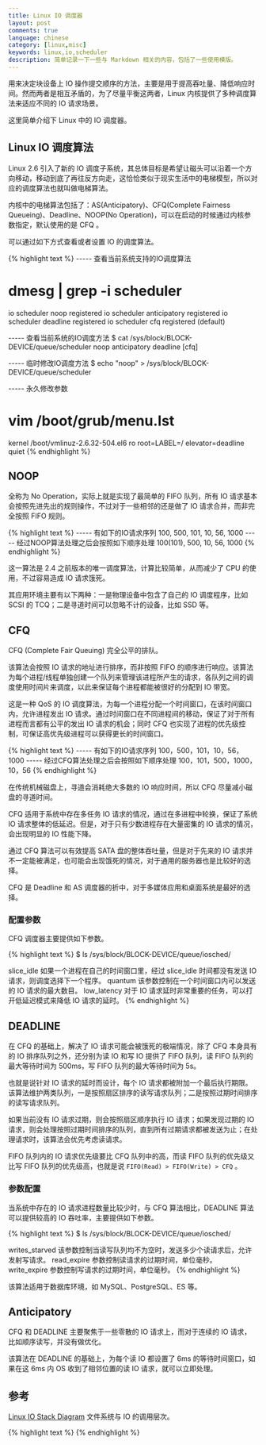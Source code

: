 ```yaml
---
title: Linux IO 调度器
layout: post
comments: true
language: chinese
category: [linux,misc]
keywords: linux,io,scheduler
description: 简单记录一下一些与 Markdown 相关的内容，包括了一些使用模版。
---
```


用来决定块设备上 IO 操作提交顺序的方法，主要是用于提高吞吐量、降低响应时间。然而两者是相互矛盾的，为了尽量平衡这两者，Linux 内核提供了多种调度算法来适应不同的 IO 请求场景。

这里简单介绍下 Linux 中的 IO 调度器。

<!-- more -->

## Linux IO 调度算法

Linux 2.6 引入了新的 IO 调度子系统，其总体目标是希望让磁头可以沿着一个方向移动，移动到底了再往反方向走，这恰恰类似于现实生活中的电梯模型，所以对应的调度算法也就叫做电梯算法。

内核中的电梯算法包括了：AS(Anticipatory)、CFQ(Complete Fairness Queueing)、Deadline、NOOP(No Operation)，可以在启动的时候通过内核参数指定，默认使用的是 CFQ 。

可以通过如下方式查看或者设置 IO 的调度算法。

{% highlight text %}
----- 查看当前系统支持的IO调度算法
# dmesg | grep -i scheduler
io scheduler noop registered
io scheduler anticipatory registered
io scheduler deadline registered
io scheduler cfq registered (default)

----- 查看当前系统的IO调度方法
$ cat /sys/block/BLOCK-DEVICE/queue/scheduler
noop anticipatory deadline [cfq]

----- 临时修改IO调度方法
$ echo "noop" > /sys/block/BLOCK-DEVICE/queue/scheduler

----- 永久修改参数
# vim /boot/grub/menu.lst
kernel /boot/vmlinuz-2.6.32-504.el6 ro root=LABEL=/ elevator=deadline quiet
{% endhighlight %}

## NOOP

全称为 No Operation，实际上就是实现了最简单的 FIFO 队列，所有 IO 请求基本会按照先进先出的规则操作，不过对于一些相邻的还是做了 IO 请求合并，而非完全按照 FIFO 规则。

{% highlight text %}
----- 有如下的IO请求序列
100, 500, 101, 10, 56, 1000
----- 经过NOOP算法处理之后会按照如下顺序处理
100(101), 500, 10, 56, 1000
{% endhighlight %}

这一算法是 2.4 之前版本的唯一调度算法，计算比较简单，从而减少了 CPU 的使用，不过容易造成 IO 请求饿死。

<!---
关于IO饿死的描述如下：因为写请求比读请求更容易。写请求通过文件系统cache，不需要等一次写完成，就可以开始下一次写操作，写请求通过合并，堆积到I/O队列中。读请求需要等到它前面所有的读操作完成，才能进行下一次读操作。在读操作之间有几毫秒时间，而写请求在这之间就到来 ，饿死了后面的读请求 。其适用于SSD或Fusion IO环境下。
-->

其应用环境主要有以下两种：一是物理设备中包含了自己的 IO 调度程序，比如 SCSI 的 TCQ；二是寻道时间可以忽略不计的设备，比如 SSD 等。

## CFQ

CFQ (Complete Fair Queuing) 完全公平的排队。

该算法会按照 IO 请求的地址进行排序，而非按照 FIFO 的顺序进行响应。该算法为每个进程/线程单独创建一个队列来管理该进程所产生的请求，各队列之间的调度使用时间片来调度，以此来保证每个进程都能被很好的分配到 IO 带宽。

这是一种 QoS 的 IO 调度算法，为每一个进程分配一个时间窗口，在该时间窗口内，允许进程发出 IO 请求。通过时间窗口在不同进程间的移动，保证了对于所有进程而言都有公平的发出 IO 请求的机会；同时 CFQ 也实现了进程的优先级控制，可保证高优先级进程可以获得更长的时间窗口。

{% highlight text %}
----- 有如下的IO请求序列
100，500，101，10，56，1000
----- 经过CFQ算法处理之后会按照如下顺序处理
100，101，500，1000，10，56
{% endhighlight %}

在传统机械磁盘上，寻道会消耗绝大多数的 IO 响应时间，所以 CFQ 尽量减小磁盘的寻道时间。

CFQ 适用于系统中存在多任务 IO 请求的情况，通过在多进程中轮换，保证了系统 IO 请求整体的低延迟。但是，对于只有少数进程存在大量密集的 IO 请求的情况，会出现明显的 IO 性能下降。

通过 CFQ 算法可以有效提高 SATA 盘的整体吞吐量，但是对于先来的 IO 请求并不一定能被满足，也可能会出现饿死的情况，对于通用的服务器也是比较好的选择。

CFQ 是 Deadline 和 AS 调度器的折中，对于多媒体应用和桌面系统是最好的选择。

### 配置参数

CFQ 调度器主要提供如下参数。

{% highlight text %}
$ ls /sys/block/BLOCK-DEVICE/queue/iosched/

slice_idle
	如果一个进程在自己的时间窗口里，经过 slice_idle 时间都没有发送 IO 请求，则调度选择下一个程序。
quantum
	该参数控制在一个时间窗口内可以发送的 IO 请求的最大数目。
low_latency
	对于 IO 请求延时非常重要的任务，可以打开低延迟模式来降低 IO 请求的延时。
{% endhighlight %}

## DEADLINE

在 CFQ 的基础上，解决了 IO 请求可能会被饿死的极端情况，除了 CFQ 本身具有的 IO 排序队列之外，还分别为读 IO 和写 IO 提供了 FIFO 队列，读 FIFO 队列的最大等待时间为 500ms，写 FIFO 队列的最大等待时间为 5s。

也就是说针对 IO 请求的延时而设计，每个 IO 请求都被附加一个最后执行期限。该算法维护两类队列，一是按照扇区排序的读写请求队列；二是按照过期时间排序的读写请求队列。

如果当前没有 IO 请求过期，则会按照扇区顺序执行 IO 请求；如果发现过期的 IO 请求，则会处理按照过期时间排序的队列，直到所有过期请求都被发送为止；在处理请求时，该算法会优先考虑读请求。

FIFO 队列内的 IO 请求优先级要比 CFQ 队列中的高，而读 FIFO 队列的优先级又比写 FIFO 队列的优先级高，也就是说 `FIFO(Read) > FIFO(Write) > CFQ` 。

<!--Deadline 确保了在一个截止时间内服务请求，这个截止时间是可调整的，为了防止了写操作由于不能读取而饿死，默认读期限短于写期限。 -->

### 参数配置

当系统中存在的 IO 请求进程数量比较少时，与 CFQ 算法相比，DEADLINE 算法可以提供较高的 IO 吞吐率，主要提供如下参数。

{% highlight text %}
$ ls /sys/block/BLOCK-DEVICE/queue/iosched/

writes_starved
	该参数控制当读写队列均不为空时，发送多少个读请求后，允许发射写请求。
read_expire
	参数控制读请求的过期时间，单位毫秒。
write_expire
	参数控制写请求的过期时间，单位毫秒。
{% endhighlight %}

该算法适用于数据库环境，如 MySQL、PostgreSQL、ES 等。

## Anticipatory

CFQ 和 DEADLINE 主要聚焦于一些零散的 IO 请求上，而对于连续的 IO 请求，比如顺序读写，并没有做优化。

该算法在 DEADLINE 的基础上，为每个读 IO 都设置了 6ms 的等待时间窗口，如果在这 6ms 内 OS 收到了相邻位置的读 IO 请求，就可以立即处理。

<!--
本质上与Deadline一样，但在最后一次读操作后，要等待6ms，才能继续进行对其它I/O请求进行调度。可以从应用程序中预订一个新的读请求，改进读操作的执行，但以一些写操作为代价。它会在每个6ms中插入新的I/O操作，而会将一些小写入流合并成一个大写入流，用写入延时换取最大的写入吞吐量。AS适合于写入较多的环境，比如文件服务器，但对对数据库环境表现很差。
-->



<!--
读测试
# time dd if=/dev/sda1 of=/dev/null bs=2M count=300
写测试
# time dd if=/dev/zero of=/tmp/test bs=2M count=300


ionice可以更改任务的类型和优先级，不过只有cfq调度程序可以用ionice。

采用cfq的实时调度，优先级为7
ionice -c1 -n7 -ptime dd if=/dev/sda1 f=/tmp/test bs=2M count=300&
采用缺省的磁盘I/O调度，优先级为3
ionice -c2 -n3 -ptime dd if=/dev/sda1 f=/tmp/test bs=2M count=300&
采用空闲的磁盘调度，优先级为0
ionice -c3 -n0 -ptime dd if=/dev/sda1 f=/tmp/test bs=2M count=300&
ionice的磁盘调度优先级有8种，最高是0，最低是7。注意，磁盘调度的优先级与进程nice的优先级没有关系。一个是针对进程I/O的优先级，一个是针对进程CPU的优先级。

七、总结

CFQ和DEADLINE考虑的焦点在于满足零散IO请求上。对于连续的IO请求，比如顺序读，并没有做优化。为了满足随机IO和顺序IO混合的场景，Linux还支持ANTICIPATORY调度算法。ANTICIPATORY的在DEADLINE的基础上，为每个读IO都设置了6ms的等待时间窗口。如果在这6ms内OS收到了相邻位置的读IO请求，就可以立即满足。

IO调度器算法的选择，既取决于硬件特征，也取决于应用场景。
在传统的SAS盘上，CFQ、DEADLINE、ANTICIPATORY都是不错的选择；对于专属的数据库服务器，DEADLINE的吞吐量和响应时间都表现良好。然而在新兴的固态硬盘比如SSD、Fusion IO上，最简单的NOOP反而可能是最好的算法，因为其他三个算法的优化是基于缩短寻道时间的，而固态硬盘没有所谓的寻道时间且IO响应时间非常短。

https://github.com/torvalds/linux/tree/master/Documentation/block
http://wiki.linuxquestions.org/wiki/IOSched
https://liwei.life/2016/03/14/linux_io_scheduler/
http://www.cnblogs.com/zhenjing/archive/2012/06/20/linux_writeback.html







<br><br><br><h1>IO 调度源码分析</h1><p>
其中调度算法的更改等操作保存在 block/elevator.c 中，相关的调度算法为 block/*-iosched.c 。
<pre style="font-size:0.8em; face:arial;">
.elevator_dispatch_fn    取出
.elevator_add_req_fn     添加
</pre>
</p>
-->



## 参考

[Linux IO Stack Diagram](/reference/linux/linux-io-stack-diagram_v0.1.pdf) 文件系统与 IO 的调用层次。

<!--
https://www.xaprb.com/blog/2010/01/09/how-linux-iostat-computes-its-results/
http://hustcat.github.io/iostats/
http://ykrocku.github.io/blog/2014/04/11/diskstats/
https://www.percona.com/live/mysql-conference-2013/sites/default/files/slides/Monitoring-Linux-IO.pdf
-->

{% highlight text %}
{% endhighlight %}
